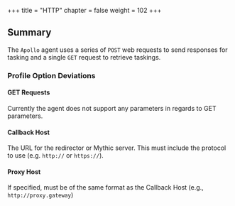 +++
title = "HTTP"
chapter = false
weight = 102
+++

## Summary
The `Apollo` agent uses a series of `POST` web requests to send responses for tasking and a single `GET` request to retrieve taskings.

### Profile Option Deviations

#### GET Requests 

Currently the agent does not support any parameters in regards to GET parameters.

#### Callback Host
The URL for the redirector or Mythic server. This must include the protocol to use (e.g. `http://` or `https://`).

#### Proxy Host
If specified, must be of the same format as the Callback Host (e.g., `http://proxy.gateway`)